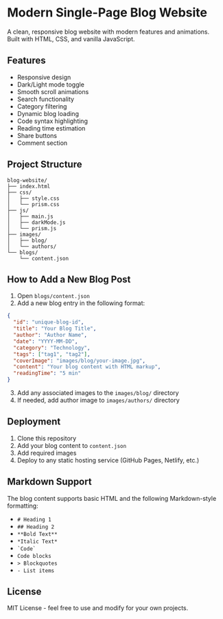 # Modern Single-Page Blog Website

A clean, responsive blog website with modern features and animations. Built with HTML, CSS, and vanilla JavaScript.

## Features

- Responsive design
- Dark/Light mode toggle
- Smooth scroll animations
- Search functionality
- Category filtering
- Dynamic blog loading
- Code syntax highlighting
- Reading time estimation
- Share buttons
- Comment section

## Project Structure
```
blog-website/
├── index.html
├── css/
│   ├── style.css
│   └── prism.css
├── js/
│   ├── main.js
│   ├── darkMode.js
│   └── prism.js
├── images/
│   ├── blog/
│   └── authors/
└── blogs/
    └── content.json
```

## How to Add a New Blog Post

1. Open `blogs/content.json`
2. Add a new blog entry in the following format:
```json
{
  "id": "unique-blog-id",
  "title": "Your Blog Title",
  "author": "Author Name",
  "date": "YYYY-MM-DD",
  "category": "Technology",
  "tags": ["tag1", "tag2"],
  "coverImage": "images/blog/your-image.jpg",
  "content": "Your blog content with HTML markup",
  "readingTime": "5 min"
}
```
3. Add any associated images to the `images/blog/` directory
4. If needed, add author image to `images/authors/` directory

## Deployment

1. Clone this repository
2. Add your blog content to `content.json`
3. Add required images
4. Deploy to any static hosting service (GitHub Pages, Netlify, etc.)

## Markdown Support

The blog content supports basic HTML and the following Markdown-style formatting:
- `# Heading 1`
- `## Heading 2`
- `**Bold Text**`
- `*Italic Text*`
- `` `Code` ``
- ```Code blocks```
- `> Blockquotes`
- `- List items`

## License

MIT License - feel free to use and modify for your own projects.